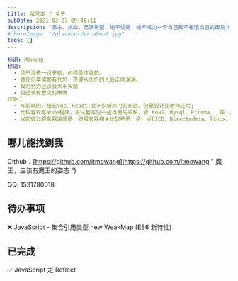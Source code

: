 ```yaml
---
title: 留言本 / 关于
pubDate: 2021-03-27 09:45:11
description: "意志，热血，充满希望，绝不懦弱，绝不成为一个自己都不相信自己的废物！努力必须要有收获，成功就在眼前。"
# heroImage: "/placeholder-about.jpg"
tags: []
---
```



```yml
标识: Mowang
标记:
  - 绝不浪费一点天赋，必须勇往直前。
  - 做任何事情都有代价，不遵从代价的人会走向深渊。
  - 毅力努力应该会大于天赋
  - 只追求有意义的事情
技能：
  - 写前端的，擅长Vue、React,会不少新热门的东西，但是设计比老师还烂;
  - 比较喜欢写Node程序，尝试着写过一些自用的系统，会 Koa2、Mysql、Prisma...等 ；
  - 以前做过服务器运营商，对服务器相关比较熟悉，会一点CICD、Directadmin、linux、VPS等相关的东西 有点杂 ；
```

<!--more-->

## 哪儿能找到我

Github：[https://github.com/itmowang](https://github.com/itmowang " 魔王，应该有魔王的姿态 ")

QQ: 1531780018

   


## 待办事项
❌ JavaScript - 集合引用类型 new WeakMap (ES6 新特性)  

## 已完成
✅ JavaScript 之 Reflect